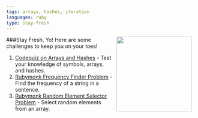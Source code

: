 ```yaml
---
tags: arrays, hashes, iteration
languages: ruby
type: stay-fresh
---
```

###Stay Fresh, Yo!
<img src="https://s3.amazonaws.com/after-school-assets/fresh2.jpg" width="200px" align="right" hspace="10"> Here are some challenges to keep you on your toes!

1. [Codequiz on Arrays and Hashes](http://www.codequizzes.com/learn-ruby/symbols-array-methods-hashes) - Test your knowledge of symbols, arrays, and hashes.
2. [Rubymonk Frequency Finder Problem](https://rubymonk.com/learning/books/1-ruby-primer/problems/6-frequency-finder) - Find the frequency of a string in a sentence.
3. [Rubymonk Random Element Selector Problem](https://rubymonk.com/learning/books/1-ruby-primer/problems/15-select-random-elements-from-an-array) - Select random elements from an array.
